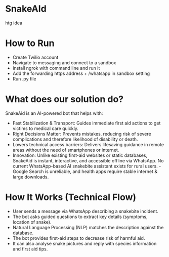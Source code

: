 # SnakeAId
htg idea

# How to Run
- Create Twilio account
- Navigate to messaging and connect to a sandbox
- install ngrok with command line and run it
- Add the forwarding https address + /whatsapp in sandbox setting
- Run .py file

# What does our solution do?
SnakeAid is an AI-powered bot that helps with:

- Fast Stabilization & Transport: Guides immediate first aid actions to get victims to medical care quickly.
- Right Decisions Matter: Prevents mistakes, reducing risk of severe complications and therefore likelihood of disability or death.
- Lowers technical access barriers: Delivers lifesaving guidance in remote areas without the need of smartphones or internet.
- Innovation: Unlike existing first-aid websites or static databases, SnakeAid is instant, interactive, and accessible offline via WhatsApp. No current WhatsApp-based AI snakebite assistant exists for rural users. - Google Search is unreliable, and health apps require stable internet & large downloads.

# How It Works (Technical Flow)
- User sends a message via WhatsApp describing a snakebite incident.
- The bot asks guided questions to extract key details (symptoms, location of snake).
- Natural Language Processing (NLP) matches the description against the database.
- The bot provides first-aid steps to decrease risk of harmful aid.
- It can also analyse snake pictures and reply with species information and first aid tips.
